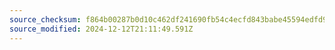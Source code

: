 ```yaml
---
source_checksum: f864b00287b0d10c462df241690fb54c4ecfd843babe45594edfd9d45f2dcf7f
source_modified: 2024-12-12T21:11:49.591Z
---
```



